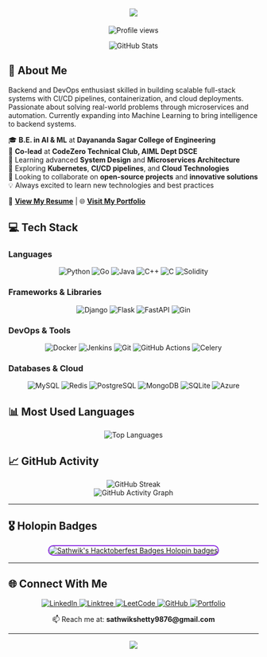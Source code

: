 <h1 align="center">
  <img src="https://readme-typing-svg.herokuapp.com/?lines=Hello,+World!+👋;I'm+Sathwik+Kumar+Shetty...;Backend+%26+DevOps+Enthusiast;Welcome+to+my+Profile!&center=true&size=30&width=500&height=60">
</h1>

<p align="center">
  <img src="https://komarev.com/ghpvc/?username=sathwikshetty33&color=blue" alt="Profile views"/>
</p>

<div align="center">
  <img src="https://github-readme-stats.vercel.app/api?username=sathwikshetty33&show_icons=true&theme=tokyonight&include_all_commits=true&count_private=true" alt="GitHub Stats" />
</div>

## 🚀 About Me

Backend and DevOps enthusiast skilled in building scalable full-stack systems with CI/CD pipelines, containerization, and cloud deployments. Passionate about solving real-world problems through microservices and automation. Currently expanding into Machine Learning to bring intelligence to backend systems.

🎓 **B.E. in AI & ML** at **Dayananda Sagar College of Engineering** <br>
🔭 **Co-lead** at **CodeZero Technical Club, AIML Dept DSCE** <br>
🌱 Learning advanced **System Design** and **Microservices Architecture** <br>
🔗 Exploring **Kubernetes**, **CI/CD pipelines**, and **Cloud Technologies** <br>
👯 Looking to collaborate on **open-source projects** and **innovative solutions** <br>
💡 Always excited to learn new technologies and best practices <br>

📄 [**View My Resume**](https://drive.google.com/file/d/1uKpKd9duoSqOhmbzrvivRyqQTNh9G72o/view?usp=sharing) | 🌐 [**Visit My Portfolio**](http://sathwikshetty.me)

## 💻 Tech Stack

### Languages
<p align="center">
  <img src="https://img.shields.io/badge/python-3670A0?style=for-the-badge&logo=python&logoColor=ffdd54" alt="Python"/>
  <img src="https://img.shields.io/badge/go-%2300ADD8.svg?style=for-the-badge&logo=go&logoColor=white" alt="Go"/>
  <img src="https://img.shields.io/badge/java-%23ED8B00.svg?style=for-the-badge&logo=openjdk&logoColor=white" alt="Java"/>
  <img src="https://img.shields.io/badge/c++-%2300599C.svg?style=for-the-badge&logo=c%2B%2B&logoColor=white" alt="C++"/>
  <img src="https://img.shields.io/badge/c-%2300599C.svg?style=for-the-badge&logo=c&logoColor=white" alt="C"/>
  <img src="https://img.shields.io/badge/Solidity-%23363636.svg?style=for-the-badge&logo=solidity&logoColor=white" alt="Solidity"/>
</p>

### Frameworks & Libraries
<p align="center">
  <img src="https://img.shields.io/badge/django-%23092E20.svg?style=for-the-badge&logo=django&logoColor=white" alt="Django"/>
  <img src="https://img.shields.io/badge/flask-%23000.svg?style=for-the-badge&logo=flask&logoColor=white" alt="Flask"/>
  <img src="https://img.shields.io/badge/FastAPI-005571?style=for-the-badge&logo=fastapi" alt="FastAPI"/>
  <img src="https://img.shields.io/badge/gin-%23000000.svg?style=for-the-badge&logo=gin&logoColor=white" alt="Gin"/>
</p>

### DevOps & Tools
<p align="center">
  <img src="https://img.shields.io/badge/docker-%230db7ed.svg?style=for-the-badge&logo=docker&logoColor=white" alt="Docker"/>
  <img src="https://img.shields.io/badge/jenkins-%232C5263.svg?style=for-the-badge&logo=jenkins&logoColor=white" alt="Jenkins"/>
  <img src="https://img.shields.io/badge/git-%23F05033.svg?style=for-the-badge&logo=git&logoColor=white" alt="Git"/>
  <img src="https://img.shields.io/badge/github%20actions-%232671E5.svg?style=for-the-badge&logo=githubactions&logoColor=white" alt="GitHub Actions"/>
  <img src="https://img.shields.io/badge/celery-%23a9cc54.svg?style=for-the-badge&logo=celery&logoColor=ddf4a4" alt="Celery"/>
</p>

### Databases & Cloud
<p align="center">
  <img src="https://img.shields.io/badge/mysql-%2300f.svg?style=for-the-badge&logo=mysql&logoColor=white" alt="MySQL"/>
  <img src="https://img.shields.io/badge/redis-%23DD0031.svg?style=for-the-badge&logo=redis&logoColor=white" alt="Redis"/>
  <img src="https://img.shields.io/badge/postgres-%23316192.svg?style=for-the-badge&logo=postgresql&logoColor=white" alt="PostgreSQL"/>
  <img src="https://img.shields.io/badge/MongoDB-%234ea94b.svg?style=for-the-badge&logo=mongodb&logoColor=white" alt="MongoDB"/>
  <img src="https://img.shields.io/badge/sqlite-%2307405e.svg?style=for-the-badge&logo=sqlite&logoColor=white" alt="SQLite"/>
  <img src="https://img.shields.io/badge/microsoft%20azure-0089D0?style=for-the-badge&logo=microsoft-azure&logoColor=white" alt="Azure"/>
</p>

## 📊 Most Used Languages

<div align="center">
  <img src="https://github-readme-stats.vercel.app/api/top-langs/?username=sathwikshetty33&layout=compact&theme=tokyonight&hide_border=true&langs_count=8" alt="Top Languages"/>
</div>

## 📈 GitHub Activity

<div align="center">
  <img src="https://github-readme-streak-stats.herokuapp.com/?user=sathwikshetty33&theme=tokyonight&hide_border=true" alt="GitHub Streak"/>
</div>

<div align="center">
  <img src="https://github-readme-activity-graph.vercel.app/graph?username=sathwikshetty33&theme=tokyo-night&hide_border=true" alt="GitHub Activity Graph"/>
</div>

---

## 🎖️ Holopin Badges

<p align="center">
  <a href="https://holopin.io/@sathwikshetty33" target="_blank">
    <img src="https://holopin.me/sathwikshetty33" alt="Sathwik's Hacktoberfest Badges Holopin badges" style="max-width:80%; border-radius:12px; border:2px solid #8A2BE2;" />
  </a>
</p>

---

## 🌐 Connect With Me

<p align="center">
  <a href="https://www.linkedin.com/in/sathwik-shetty">
    <img src="https://img.shields.io/badge/linkedin-%230077B5.svg?style=for-the-badge&logo=linkedin&logoColor=white" alt="LinkedIn"/>
  </a>
  <a href="https://linktr.ee/sathwikshetty">
    <img src="https://img.shields.io/badge/linktree-1de9b6?style=for-the-badge&logo=linktree&logoColor=white" alt="Linktree"/>
  </a>
  <a href="https://leetcode.com/sathwikshetty2005">
    <img src="https://img.shields.io/badge/LeetCode-000000?style=for-the-badge&logo=LeetCode&logoColor=#d16c06" alt="LeetCode"/>
  </a>
  <a href="https://github.com/sathwikshetty33">
    <img src="https://img.shields.io/badge/github-%23121011.svg?style=for-the-badge&logo=github&logoColor=white" alt="GitHub"/>
  </a>
  <a href="http://sathwikshetty.me">
    <img src="https://img.shields.io/badge/Portfolio-FF5722?style=for-the-badge&logo=todoist&logoColor=white" alt="Portfolio"/>
  </a>
</p>

<p align="center">
  📫 Reach me at: <strong>sathwikshetty9876@gmail.com</strong>
</p>

---

<div align="center">
  <img src="https://readme-typing-svg.herokuapp.com/?lines=Thanks+for+visiting!+😊;Let's+build+something+amazing+together!&center=true&size=20&color=58A6FF&width=600&height=50">
</div>
